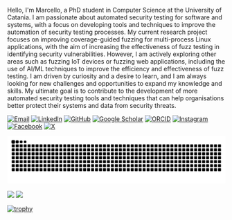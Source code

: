 Hello, I'm Marcello, a PhD student in Computer Science at the University of Catania.
I am passionate about automated security testing for software and systems, with a focus on developing tools and techniques to improve the automation of security testing processes.
My current research project focuses on improving coverage-guided fuzzing for multi-process Linux applications, with the aim of increasing the effectiveness of fuzz testing in identifying security vulnerabilities.
However, I am actively exploring other areas such as fuzzing IoT devices or fuzzing web applications, including the use of AI/ML techniques to improve the efficiency and effectiveness of fuzz testing.
I am driven by curiosity and a desire to learn, and I am always looking for new challenges and opportunities to expand my knowledge and skills.
My ultimate goal is to contribute to the development of more automated security testing tools and techniques that can help organisations better protect their systems and data from security threats.

[![Email](https://img.shields.io/badge/Email-D14836?style=flat-square&logo=gmail&logoColor=white)](mailto:marcello.maugeri@phd.unict.it)
[![LinkedIn](https://img.shields.io/badge/LinkedIn-0077B5?style=flat-square&logo=linkedin&logoColor=white)](https://www.linkedin.com/in/marcello-maugeri/)
[![GitHub](https://img.shields.io/badge/GitHub-100000?style=flat-square&logo=github&logoColor=white)](https://github.com/marcellomaugeri)
[![Google Scholar](https://img.shields.io/badge/Google%20Scholar-4285F4?style=flat-square&logo=googlescholar&logoColor=white)](https://scholar.google.com/citations?user=8G8_w_AAAAAJ)
[![ORCID](https://img.shields.io/badge/ORCID-A6CE39?style=flat-square&logo=orcid&logoColor=white)](https://orcid.org/0000-0002-6585-5494)
[![Instagram](https://img.shields.io/badge/Instagram-E4405F?style=flat-square&logo=instagram&logoColor=white)](https://www.instagram.com/marcello.maugeri/)
[![Facebook](https://img.shields.io/badge/Facebook-1877F2?style=flat-square&logo=facebook&logoColor=white)](https://www.facebook.com/maray97/)
[![X](https://img.shields.io/badge/X-000000?style=flat-square&logo=x&logoColor=white)](https://x.com/maray97)

![Snake animation](https://github.com/marcellomaugeri/marcellomaugeri/blob/output/github-contribution-grid-snake-dark.svg)

![](https://github-readme-stats.vercel.app/api/top-langs/?username=marcellomaugeri&layout=compact&langs_count=10&theme=transparent)
![](https://github-readme-stats.vercel.app/api?username=marcellomaugeri&show_icons=true&theme=transparent&include_all_commits=true&count_private=true&hide=issues)

[![trophy](https://github-profile-trophy.vercel.app/?username=marcellomaugeri&theme=transparent)](https://github.com/ryo-ma/github-profile-trophy)

